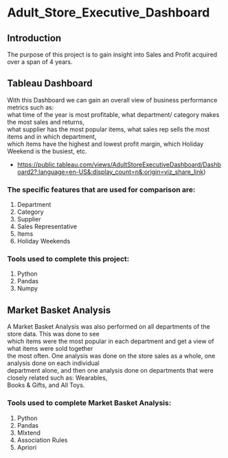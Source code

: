 # Adult_Store_Executive_Dashboard

## Introduction
The purpose of this project is to gain insight into Sales and Profit acquired over a span of 4 years.  


## Tableau Dashboard
With this Dashboard we can gain an overall view of business performance metrics such as:  
what time of the year is most profitable, what department/ category makes the most sales and returns,   
what supplier has the most popular items, what sales rep sells the most items and in which department,  
which items have the highest and lowest profit margin, which Holiday Weekend is the busiest, etc.

- https://public.tableau.com/views/AdultStoreExecutiveDashboard/Dashboard2?:language=en-US&:display_count=n&:origin=viz_share_link)


### The specific features that are used for comparison are:  
1. Department
2. Category
3. Supplier
4. Sales Representative
5. Items
6. Holiday Weekends  


### Tools used to complete this project:
1. Python
2. Pandas
3. Numpy


## Market Basket Analysis
A Market Basket Analysis was also performed on all departments of the store data. This was done to see  
which items were the most popular in each department and get a view of what items were sold together  
the most often. One analysis was done on the store sales as a whole, one analysis done on each individual  
department alone, and then one analysis done on departments that were closely related such as: Wearables,  
Books & Gifts, and All Toys.  


### Tools used to complete Market Basket Analysis:
1. Python
2. Pandas
3. Mlxtend
4. Association Rules
5. Apriori

